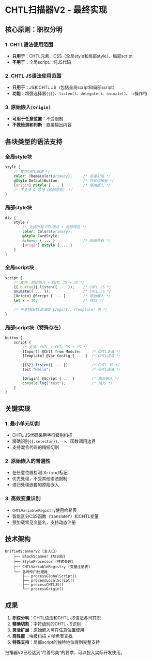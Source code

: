 # CHTL扫描器V2 - 最终实现

## 核心原则：职权分明

### 1. CHTL语法使用范围
- **只用于**：CHTL元素、CSS（全局style和局部style）、局部script
- **不用于**：全局script、纯JS代码

### 2. CHTL JS语法使用范围
- **只用于**：JS和CHTL JS（包括全局script和局部script）
- **功能**：增强选择器`{{}}`、`listen()`、`delegate()`、`animate()`、`->`操作符

### 3. 原始嵌入`[Origin]`
- **可用于任意位置**：不受限制
- **不做检测和判断**：直接输出内容

## 各块类型的语法支持

### 全局style块
```css
style {
    /* 支持CHTL语法 */
    color: ThemeColor(primary);     /* 变量引用 */
    @Style DefaultButton;           /* 样式组模板 */
    [Origin] @Style { ... }         /* 原始嵌入 */
    /* 不支持 & 符号（局部特有） */
}
```

### 局部style块
```css
div {
    style {
        /* 支持所有CHTL语法 + 局部特性 */
        color: Colors(primary);
        @Style CardStyle;
        &:hover { ... }             /* 局部特有 */
        [Origin] @Style { ... }
    }
}
```

### 全局script块
```javascript
script {
    /* 支持：原始嵌入 + CHTL JS + JS */
    {{.button}}.listen({ ... });    /* CHTL JS */
    animate({ ... });               /* CHTL JS */
    [Origin] @Script { ... }        /* 原始嵌入 */
    let x = 10;                     /* 纯JS */
    
    /* 不支持CHTL语法如 [Import]、[Template] 等 */
}
```

### 局部script块（特殊存在）
```javascript
button {
    script {
        /* 支持：CHTL + CHTL JS + JS */
        [Import] @Chtl from Module;     /* CHTL语法 */
        [Template] @Var Config { ... }  /* CHTL语法 */
        
        {{&}}.listen({ ... });          /* CHTL JS */
        text "Hello";                   /* CHTL语法 */
        
        [Origin] @Script { ... }        /* 原始嵌入 */
        console.log("test");            /* 纯JS */
    }
}
```

## 关键实现

### 1. 最小单元切割
- CHTL JS代码采用字符级别扫描
- 精确识别`{{.selector}}`、`->`、函数调用边界
- 支持混合代码的精细切割

### 2. 原始嵌入的普遍性
- 在任意位置检测`[Origin]`标记
- 优先处理，不受其他语法限制
- 递归处理嵌套的原始嵌入

### 3. 高效变量识别
- `CHTLVariableRegistry`使用哈希表
- 智能区分CSS函数（translateY）和CHTL变量
- 预加载常见变量名，支持动态注册

## 技术架构

```
UnifiedScannerV2 (主入口)
    ├── BlockScanner (块识别)
    ├── StyleProcessor (样式处理)
    ├── CHTLVariableRegistry (变量注册表)
    └── 各种专门处理器
        ├── processGlobalScript()
        ├── processLocalScript()
        ├── processCHTLJS()
        └── processOrigin()
```

## 成果

1. **职权分明**：CHTL语法和CHTL JS语法各司其职
2. **精确切割**：字符级别的CHTL JS识别
3. **灵活扩展**：原始嵌入可在任意位置使用
4. **高性能**：块级扫描 + 哈希表查找
5. **特殊支持**：局部script的独特地位得到完整支持

扫描器V2已经达到"尽善尽美"的要求，可以投入实际开发使用。